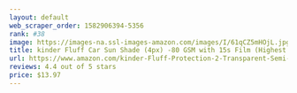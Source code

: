 ```yaml
---
layout: default 
﻿web_scraper_order: 1582906394-5356
rank: #38
image: https://images-na.ssl-images-amazon.com/images/I/61qCZ5mHOjL.jpg
title: kinder Fluff Car Sun Shade (4px) -80 GSM with 15s Film (Highest Possible) for Full UV Protection-2…
url: https://www.amazon.com/kinder-Fluff-Protection-2-Transparent-Semi-Transparent/dp/B00ZOKJVAG/ref=zg_mw_automotive_38?_encoding=UTF8&psc=1&refRID=XNZNW5DZK47AV25RF7A7
reviews: 4.4 out of 5 stars
price: $13.97 
---
```

